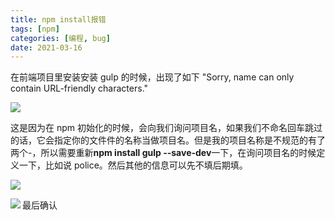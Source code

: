 ```yaml
---
title: npm install报错
tags: [npm]
categories: [编程, bug]
date: 2021-03-16
---
```


在前端项目里安装安装 gulp 的时候，出现了如下 "Sorry, name can only contain URL-friendly characters."

<!--more-->

<img src="https://ydw6tr-blog.oss.laf.run/post/2021-03-16-01.png" align="left">
<div style="clear: both;"></div>

这是因为在 npm 初始化的时候，会向我们询问项目名，如果我们不命名回车跳过的话，它会指定你的文件件的名称当做项目名。但是我的项目名称是不规范的有了两个-，所以需要重新**npm install gulp --save-dev**一下，在询问项目名的时候定义一下，比如说 police。然后其他的信息可以先不填后期填。

 <img src="https://ydw6tr-blog.oss.laf.run/post/2021-03-16-02.png" align="left">
 <div style="clear: both;"></div>
 
 最后确认
 <img src="https://ydw6tr-blog.oss.laf.run/post/2021-03-16-03.png" align="left">
 <div style="clear: both;"></div>
